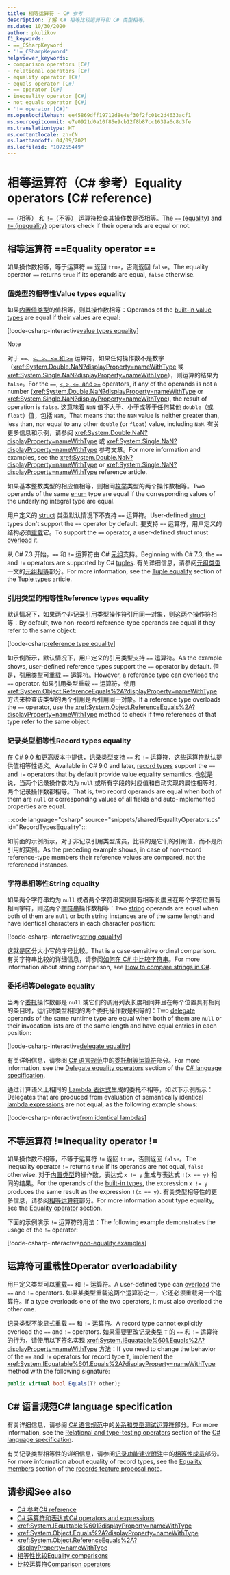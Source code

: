 ```yaml
---
title: 相等运算符 - C# 参考
description: 了解 C# 相等比较运算符和 C# 类型相等。
ms.date: 10/30/2020
author: pkulikov
f1_keywords:
- ==_CSharpKeyword
- '!=_CSharpKeyword'
helpviewer_keywords:
- comparison operators [C#]
- relational operators [C#]
- equality operator [C#]
- equals operator [C#]
- == operator [C#]
- inequality operator [C#]
- not equals operator [C#]
- '!= operator [C#]'
ms.openlocfilehash: ee45869dff19712d8e4ef30f2fc01c2d4633acf1
ms.sourcegitcommit: e7e0921d0a10f85e9cb12f8b87cc1639a6c8d3fe
ms.translationtype: HT
ms.contentlocale: zh-CN
ms.lasthandoff: 04/09/2021
ms.locfileid: "107255449"
---
```

# <a name="equality-operators-c-reference"></a><span data-ttu-id="bea53-103">相等运算符（C# 参考）</span><span class="sxs-lookup"><span data-stu-id="bea53-103">Equality operators (C# reference)</span></span>

<span data-ttu-id="bea53-104">[`==`（相等）](#equality-operator-) 和 [`!=`（不等）](#inequality-operator-) 运算符检查其操作数是否相等。</span><span class="sxs-lookup"><span data-stu-id="bea53-104">The [`==` (equality)](#equality-operator-) and [`!=` (inequality)](#inequality-operator-) operators check if their operands are equal or not.</span></span>

## <a name="equality-operator-"></a><span data-ttu-id="bea53-105">相等运算符 ==</span><span class="sxs-lookup"><span data-stu-id="bea53-105">Equality operator ==</span></span>

<span data-ttu-id="bea53-106">如果操作数相等，等于运算符 `==` 返回 `true`，否则返回 `false`。</span><span class="sxs-lookup"><span data-stu-id="bea53-106">The equality operator `==` returns `true` if its operands are equal, `false` otherwise.</span></span>

### <a name="value-types-equality"></a><span data-ttu-id="bea53-107">值类型的相等性</span><span class="sxs-lookup"><span data-stu-id="bea53-107">Value types equality</span></span>

<span data-ttu-id="bea53-108">如果[内置值类型](../builtin-types/value-types.md#built-in-value-types)的值相等，则其操作数相等：</span><span class="sxs-lookup"><span data-stu-id="bea53-108">Operands of the [built-in value types](../builtin-types/value-types.md#built-in-value-types) are equal if their values are equal:</span></span>

[!code-csharp-interactive[value types equality](snippets/shared/EqualityOperators.cs#ValueTypesEquality)]

> [!NOTE]
> <span data-ttu-id="bea53-109">对于 `==`、[`<`、`>`、`<=` 和 `>=`](comparison-operators.md) 运算符，如果任何操作数不是数字（<xref:System.Double.NaN?displayProperty=nameWithType> 或 <xref:System.Single.NaN?displayProperty=nameWithType>），则运算的结果为 `false`。</span><span class="sxs-lookup"><span data-stu-id="bea53-109">For the `==`, [`<`, `>`, `<=`, and `>=`](comparison-operators.md) operators, if any of the operands is not a number (<xref:System.Double.NaN?displayProperty=nameWithType> or <xref:System.Single.NaN?displayProperty=nameWithType>), the result of operation is `false`.</span></span> <span data-ttu-id="bea53-110">这意味着 `NaN` 值不大于、小于或等于任何其他 `double`（或 `float`）值，包括 `NaN`。</span><span class="sxs-lookup"><span data-stu-id="bea53-110">That means that the `NaN` value is neither greater than, less than, nor equal to any other `double` (or `float`) value, including `NaN`.</span></span> <span data-ttu-id="bea53-111">有关更多信息和示例，请参阅 <xref:System.Double.NaN?displayProperty=nameWithType> 或 <xref:System.Single.NaN?displayProperty=nameWithType> 参考文章。</span><span class="sxs-lookup"><span data-stu-id="bea53-111">For more information and examples, see the <xref:System.Double.NaN?displayProperty=nameWithType> or <xref:System.Single.NaN?displayProperty=nameWithType> reference article.</span></span>

<span data-ttu-id="bea53-112">如果基本整数类型的相应值相等，则相同[枚举](../builtin-types/enum.md)类型的两个操作数相等。</span><span class="sxs-lookup"><span data-stu-id="bea53-112">Two operands of the same [enum](../builtin-types/enum.md) type are equal if the corresponding values of the underlying integral type are equal.</span></span>

<span data-ttu-id="bea53-113">用户定义的 [struct](../builtin-types/struct.md) 类型默认情况下不支持 `==` 运算符。</span><span class="sxs-lookup"><span data-stu-id="bea53-113">User-defined [struct](../builtin-types/struct.md) types don't support the `==` operator by default.</span></span> <span data-ttu-id="bea53-114">要支持 `==` 运算符，用户定义的结构必须[重载](operator-overloading.md)它。</span><span class="sxs-lookup"><span data-stu-id="bea53-114">To support the `==` operator, a user-defined struct must [overload](operator-overloading.md) it.</span></span>

<span data-ttu-id="bea53-115">从 C# 7.3 开始，`==` 和 `!=` 运算符由 C# [元组](../builtin-types/value-tuples.md)支持。</span><span class="sxs-lookup"><span data-stu-id="bea53-115">Beginning with C# 7.3, the `==` and `!=` operators are supported by C# [tuples](../builtin-types/value-tuples.md).</span></span> <span data-ttu-id="bea53-116">有关详细信息，请参阅[元组类型](../builtin-types/value-tuples.md)一文的[元组相等](../builtin-types/value-tuples.md#tuple-equality)部分。</span><span class="sxs-lookup"><span data-stu-id="bea53-116">For more information, see the [Tuple equality](../builtin-types/value-tuples.md#tuple-equality) section of the [Tuple types](../builtin-types/value-tuples.md) article.</span></span>

### <a name="reference-types-equality"></a><span data-ttu-id="bea53-117">引用类型的相等性</span><span class="sxs-lookup"><span data-stu-id="bea53-117">Reference types equality</span></span>

<span data-ttu-id="bea53-118">默认情况下，如果两个非记录引用类型操作符引用同一对象，则这两个操作符相等：</span><span class="sxs-lookup"><span data-stu-id="bea53-118">By default, two non-record reference-type operands are equal if they refer to the same object:</span></span>

[!code-csharp[reference type equality](snippets/shared/EqualityOperators.cs#ReferenceTypesEquality)]

<span data-ttu-id="bea53-119">如示例所示，默认情况下，用户定义的引用类型支持 `==` 运算符。</span><span class="sxs-lookup"><span data-stu-id="bea53-119">As the example shows, user-defined reference types support the `==` operator by default.</span></span> <span data-ttu-id="bea53-120">但是，引用类型可重载 `==` 运算符。</span><span class="sxs-lookup"><span data-stu-id="bea53-120">However, a reference type can overload the `==` operator.</span></span> <span data-ttu-id="bea53-121">如果引用类型重载 `==` 运算符，使用 <xref:System.Object.ReferenceEquals%2A?displayProperty=nameWithType> 方法来检查该类型的两个引用是否引用同一对象。</span><span class="sxs-lookup"><span data-stu-id="bea53-121">If a reference type overloads the `==` operator, use the <xref:System.Object.ReferenceEquals%2A?displayProperty=nameWithType> method to check if two references of that type refer to the same object.</span></span>

### <a name="record-types-equality"></a><span data-ttu-id="bea53-122">记录类型相等性</span><span class="sxs-lookup"><span data-stu-id="bea53-122">Record types equality</span></span>

<span data-ttu-id="bea53-123">在 C# 9.0 和更高版本中提供，[记录类型](../builtin-types/record.md)支持 `==` 和 `!=` 运算符，这些运算符默认提供值相等性语义。</span><span class="sxs-lookup"><span data-stu-id="bea53-123">Available in C# 9.0 and later, [record types](../builtin-types/record.md) support the `==` and `!=` operators that by default provide value equality semantics.</span></span> <span data-ttu-id="bea53-124">也就是说，当两个记录操作数均为 `null` 或所有字段的对应值和自动实现的属性相等时，两个记录操作数都相等。</span><span class="sxs-lookup"><span data-stu-id="bea53-124">That is, two record operands are equal when both of them are `null` or corresponding values of all fields and auto-implemented properties are equal.</span></span>

:::code language="csharp" source="snippets/shared/EqualityOperators.cs" id="RecordTypesEquality":::

<span data-ttu-id="bea53-125">如前面的示例所示，对于非记录引用类型成员，比较的是它们的引用值，而不是所引用的实例。</span><span class="sxs-lookup"><span data-stu-id="bea53-125">As the preceding example shows, in case of non-record reference-type members their reference values are compared, not the referenced instances.</span></span>

### <a name="string-equality"></a><span data-ttu-id="bea53-126">字符串相等性</span><span class="sxs-lookup"><span data-stu-id="bea53-126">String equality</span></span>

<span data-ttu-id="bea53-127">如果两个字符串均为 `null` 或者两个字符串实例具有相等长度且在每个字符位置有相同字符，则这两个[字符串](../builtin-types/reference-types.md#the-string-type)操作数相等：</span><span class="sxs-lookup"><span data-stu-id="bea53-127">Two [string](../builtin-types/reference-types.md#the-string-type) operands are equal when both of them are `null` or both string instances are of the same length and have identical characters in each character position:</span></span>

[!code-csharp-interactive[string equality](snippets/shared/EqualityOperators.cs#StringEquality)]

<span data-ttu-id="bea53-128">这就是区分大小写的序号比较。</span><span class="sxs-lookup"><span data-stu-id="bea53-128">That is a case-sensitive ordinal comparison.</span></span> <span data-ttu-id="bea53-129">有关字符串比较的详细信息，请参阅[如何在 C# 中比较字符串](../../how-to/compare-strings.md)。</span><span class="sxs-lookup"><span data-stu-id="bea53-129">For more information about string comparison, see [How to compare strings in C#](../../how-to/compare-strings.md).</span></span>

### <a name="delegate-equality"></a><span data-ttu-id="bea53-130">委托相等</span><span class="sxs-lookup"><span data-stu-id="bea53-130">Delegate equality</span></span>

<span data-ttu-id="bea53-131">当两个[委托](../../programming-guide/delegates/index.md)操作数都是 `null` 或它们的调用列表长度相同并且在每个位置具有相同的条目时，运行时类型相同的两个委托操作数是相等的：</span><span class="sxs-lookup"><span data-stu-id="bea53-131">Two [delegate](../../programming-guide/delegates/index.md) operands of the same runtime type are equal when both of them are `null` or their invocation lists are of the same length and have equal entries in each position:</span></span>

[!code-csharp-interactive[delegate equality](snippets/shared/EqualityOperators.cs#DelegateEquality)]

<span data-ttu-id="bea53-132">有关详细信息，请参阅 [C# 语言规范](~/_csharplang/spec/introduction.md)中的[委托相等运算符](~/_csharplang/spec/expressions.md#delegate-equality-operators)部分。</span><span class="sxs-lookup"><span data-stu-id="bea53-132">For more information, see the [Delegate equality operators](~/_csharplang/spec/expressions.md#delegate-equality-operators) section of the [C# language specification](~/_csharplang/spec/introduction.md).</span></span>

<span data-ttu-id="bea53-133">通过计算语义上相同的 [Lambda 表达式](lambda-expressions.md)生成的委托不相等，如以下示例所示：</span><span class="sxs-lookup"><span data-stu-id="bea53-133">Delegates that are produced from evaluation of semantically identical [lambda expressions](lambda-expressions.md) are not equal, as the following example shows:</span></span>

[!code-csharp-interactive[from identical lambdas](snippets/shared/EqualityOperators.cs#IdenticalLambdas)]

## <a name="inequality-operator-"></a><span data-ttu-id="bea53-134">不等运算符 !=</span><span class="sxs-lookup"><span data-stu-id="bea53-134">Inequality operator !=</span></span>

<span data-ttu-id="bea53-135">如果操作数不相等，不等于运算符 `!=` 返回 `true`，否则返回 `false`。</span><span class="sxs-lookup"><span data-stu-id="bea53-135">The inequality operator `!=` returns `true` if its operands are not equal, `false` otherwise.</span></span> <span data-ttu-id="bea53-136">对于[内置类型](../builtin-types/built-in-types.md)的操作数，表达式 `x != y` 生成与表达式 `!(x == y)` 相同的结果。</span><span class="sxs-lookup"><span data-stu-id="bea53-136">For the operands of the [built-in types](../builtin-types/built-in-types.md), the expression `x != y` produces the same result as the expression `!(x == y)`.</span></span> <span data-ttu-id="bea53-137">有关类型相等性的更多信息，请参阅[相等运算符](#equality-operator-)部分。</span><span class="sxs-lookup"><span data-stu-id="bea53-137">For more information about type equality, see the [Equality operator](#equality-operator-) section.</span></span>

<span data-ttu-id="bea53-138">下面的示例演示 `!=` 运算符的用法：</span><span class="sxs-lookup"><span data-stu-id="bea53-138">The following example demonstrates the usage of the `!=` operator:</span></span>

[!code-csharp-interactive[non-equality examples](snippets/shared/EqualityOperators.cs#NonEquality)]

## <a name="operator-overloadability"></a><span data-ttu-id="bea53-139">运算符可重载性</span><span class="sxs-lookup"><span data-stu-id="bea53-139">Operator overloadability</span></span>

<span data-ttu-id="bea53-140">用户定义类型可以[重载](operator-overloading.md)`==` 和 `!=` 运算符。</span><span class="sxs-lookup"><span data-stu-id="bea53-140">A user-defined type can [overload](operator-overloading.md) the `==` and `!=` operators.</span></span> <span data-ttu-id="bea53-141">如果某类型重载这两个运算符之一，它还必须重载另一个运算符。</span><span class="sxs-lookup"><span data-stu-id="bea53-141">If a type overloads one of the two operators, it must also overload the other one.</span></span>

<span data-ttu-id="bea53-142">记录类型不能显式重载 `==` 和 `!=` 运算符。</span><span class="sxs-lookup"><span data-stu-id="bea53-142">A record type cannot explicitly overload the `==` and `!=` operators.</span></span> <span data-ttu-id="bea53-143">如果需要更改记录类型 `T` 的 `==` 和 `!=` 运算符的行为，请使用以下签名实现 <xref:System.IEquatable%601.Equals%2A?displayProperty=nameWithType> 方法：</span><span class="sxs-lookup"><span data-stu-id="bea53-143">If you need to change the behavior of the `==` and `!=` operators for record type `T`, implement the <xref:System.IEquatable%601.Equals%2A?displayProperty=nameWithType> method with the following signature:</span></span>

```csharp
public virtual bool Equals(T? other);
```

## <a name="c-language-specification"></a><span data-ttu-id="bea53-144">C# 语言规范</span><span class="sxs-lookup"><span data-stu-id="bea53-144">C# language specification</span></span>

<span data-ttu-id="bea53-145">有关详细信息，请参阅 [C# 语言规范](~/_csharplang/spec/introduction.md)中的[关系和类型测试运算符](~/_csharplang/spec/expressions.md#relational-and-type-testing-operators)部分。</span><span class="sxs-lookup"><span data-stu-id="bea53-145">For more information, see the [Relational and type-testing operators](~/_csharplang/spec/expressions.md#relational-and-type-testing-operators) section of the [C# language specification](~/_csharplang/spec/introduction.md).</span></span>

<span data-ttu-id="bea53-146">有关记录类型相等性的详细信息，请参阅[记录功能建议附注](~/_csharplang/proposals/csharp-9.0/records.md)中的[相等性成员](~/_csharplang/proposals/csharp-9.0/records.md#equality-members)部分。</span><span class="sxs-lookup"><span data-stu-id="bea53-146">For more information about equality of record types, see the [Equality members](~/_csharplang/proposals/csharp-9.0/records.md#equality-members) section of the [records feature proposal note](~/_csharplang/proposals/csharp-9.0/records.md).</span></span>

## <a name="see-also"></a><span data-ttu-id="bea53-147">请参阅</span><span class="sxs-lookup"><span data-stu-id="bea53-147">See also</span></span>

- [<span data-ttu-id="bea53-148">C# 参考</span><span class="sxs-lookup"><span data-stu-id="bea53-148">C# reference</span></span>](../index.md)
- [<span data-ttu-id="bea53-149">C# 运算符和表达式</span><span class="sxs-lookup"><span data-stu-id="bea53-149">C# operators and expressions</span></span>](index.md)
- <xref:System.IEquatable%601?displayProperty=nameWithType>
- <xref:System.Object.Equals%2A?displayProperty=nameWithType>
- <xref:System.Object.ReferenceEquals%2A?displayProperty=nameWithType>
- [<span data-ttu-id="bea53-150">相等性比较</span><span class="sxs-lookup"><span data-stu-id="bea53-150">Equality comparisons</span></span>](../../programming-guide/statements-expressions-operators/equality-comparisons.md)
- [<span data-ttu-id="bea53-151">比较运算符</span><span class="sxs-lookup"><span data-stu-id="bea53-151">Comparison operators</span></span>](comparison-operators.md)
